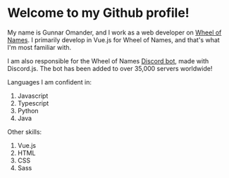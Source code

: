 # Welcome to my Github profile!
My name is Gunnar Omander, and I work as a web developer on [Wheel of Names](https://wheelofnames.com). I primarily develop in Vue.js for Wheel of Names, and that's what I'm most familiar with.

I am also responsible for the Wheel of Names [Discord bot](https://wheelofnames.com/faq/discordbot), made with Discord.js. The bot has been added to over 35,000 servers worldwide!

Languages I am confident in:
1. Javascript
2. Typescript
3. Python
4. Java

Other skills:
1. Vue.js
2. HTML
3. CSS
4. Sass
